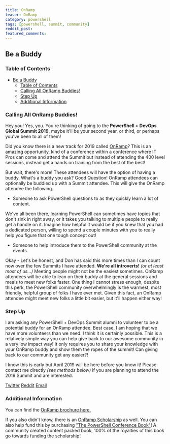 ```yaml
---
title: OnRamp
teaser: OnRamp
category: powershell
tags: [powershell, summit, community]
reddit_post:
featured_comments:
---
```


## Be a Buddy

### Table of Contents

<!-- TOC -->

- [Be a Buddy](#be-a-buddy)
    - [Table of Contents](#table-of-contents)
    - [Calling All OnRamp Buddies!](#calling-all-onramp-buddies)
    - [Step Up](#step-up)
    - [Additional Information](#additional-information)

<!-- /TOC -->

### Calling All OnRamp Buddies!

Hey you!  Yes, you.  You're thinking of going to the **PowerShell + DevOps Global Summit 2019**, maybe it'll be your second year, or third, or perhaps you've been to all of them!

Did you know there is a new track for 2019 called [OnRamp][OnRamp]?  This is an amazing opportunity, kind of a conference within a conference where IT Pros can come and attend the Summit but instead of attending the 400 level sessions, instead get a hands on training from the best of the best!

But wait, there's more!  These attendees will have the option of having a buddy.  What's a buddy you ask?  Good Question!  OnRamp attendees can optionally be buddied up with a Summit attendee.  This will give the OnRamp attendee the following...

- Someone to ask PowerShell questions to as they quickly learn a lot of content.

We've all been there, learning PowerShell can sometimes have topics that don't sink in right away, or it takes you talking to multiple people to really get a handle on it.  Imagine how helpful it would be if you knew that you had a dedicated person, willing to spend a couple minutes with you to really help you figure that one tough concept out!

- Someone to help introduce them to the PowerShell community at the events.

Okay - Let's be honest, and Don has said this more times than I can count now over the few Summits I have attended.  **We're all introverts!** _(or at least most of us...)_  Meeting people might not be the easiest sometimes.  OnRamp attendees will be able to lean on their buddy at the general sessions and meals to meet new folks faster.  One thing I cannot stress enough, despite this perk, the PowerShell community overwhelmingly is the warmest, most friendly, helpful group of folks I have ever met.  Given this fact, an OnRamp attendee might meet new folks a little bit easier, but it'll happen either way!

### Step Up

I am asking any PowerShell + DevOps Summit alumni to volunteer to be a potential buddy for an OnRamp attendee.  Best case, I am hoping that we have more volunteers than we need.  I think it is certainly possible.  This is a relatively simple way you can help give back to our awesome community in a very low impact way!  It only requires you to share your knowledge with your OnRamp buddy and show them the ropes of the summit!  Can giving back to our community get any easier?!

I know this is early but April 2019 will be here before you know it!  Please contact me directly _(see methods below)_ if you are planning to attend the 2019 Summit and are interested.

[Twitter][Twitter]
[Reddit][Reddit]
[Email][Email]

### Additional Information

You can find the [OnRamp brochure here.][OnRampBrocure]

If you also didn't know, there is an [OnRamp Scholarship][OnRampScholarship] as well.  You can also help fund this by purchasing ["The PowerShell Conference Book"][book]!  A community created content packed book, 100% of the royalties of this book go towards funding the scholarship!

[OnRamp]:https://powershell.org/summit/summit-onramp/
[OnRampBrocure]:https://indd.adobe.com/view/7c87735a-8914-4536-b668-857242085785
[OnRampScholarship]:https://powershell.org/summit/summit-onramp/onramp-scholarship/
[Book]:https://leanpub.com/powershell-conference-book

[Twitter]:https://twitter.com/rjpleau
[Reddit]:https://www.reddit.com/user/ephos
[Email]:rj.pleau@gmail.com